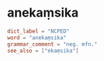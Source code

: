 # anekaṃsika

``` toml
dict_label = "NCPED"
word = "anekaṃsika"
grammar_comment = "neg. mfn."
see_also = ["ekaṃsika"]
```

